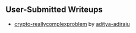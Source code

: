 ## User-Submitted Writeups

- [crypto-reallycomplexproblem](https://github.com/aditya-adiraju/capture-the-flag/tree/main/sdctf-2024/crypto-reallycomplexproblem) by [aditya-adiraju](https://github.com/aditya-adiraju)

